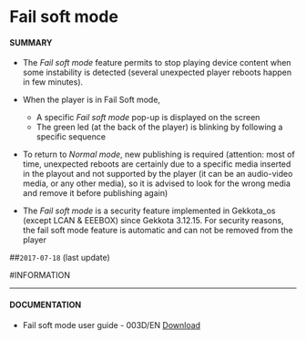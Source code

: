 # Fail soft mode

#### **SUMMARY**
- The *Fail soft mode* feature permits to stop playing device content when some instability is detected (several unexpected player reboots happen in few minutes).
- When the player is in Fail Soft mode,
	- A specific *Fail soft mode* pop-up is displayed on the screen
	- The green led (at the back of the player) is blinking by following a specific sequence

- To return to *Normal mode*, new publishing is required (attention: most of time, unexpected reboots are certainly due to a specific media inserted in the playout and not supported by the player (it can be an audio-video media, or any other media), so it is advised to look for the wrong media and remove it before publishing again)

- The *Fail soft mode* is a security feature implemented in Gekkota_os (except LCAN & EEEBOX) since Gekkota 3.12.15. For security reasons, the fail soft mode feature is automatic and can not be removed from the player

##`2017-07-18` (last update)

#INFORMATION
***********************************************************************
#### **DOCUMENTATION**
- Fail soft mode user guide - 003D/EN [Download](https://github.com/innes-labs/archives/blob/main/downloads/application-notes/Fail-Soft-Mode-behaviour-003D_en.pdf)





